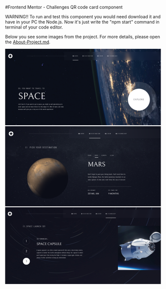 #Frontend Mentor - Challenges QR code card component

WARNING!!
To run and test this component you would need download it and have in your PC the Node.js.
Now it's just write the "npm start" command in terminal of your code editor.

Below you see some images from the project. For more details, please open the [About-Project.md](https://github.com/ciiDmo/space-tourism-website/blob/master/About-Project.md).

![Home Page](src/img/print/printHome.png?raw=true "Home Page")
![Destination Page](src/img/print/printMars.png?raw=true "Destination Page")
![Technology Page](src/img/print/printCapsule.png?raw=true "Technology Page")